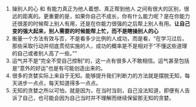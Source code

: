 1. 操别人的心 和 有能力真正为他人着想、真正帮到他人 之间有很大的区别，很远的距离的。更重要的是，如果你自己不成长，你有什么能力呢？是在你能力还很差的时候帮上别人有用，还是在你能力很强的之后帮上别人有用。**让自己变的强大起来，别人需要的时候能帮上忙，而不是瞎操别人的心**
2. 衡量一个方法有效与否，不是看多少比例的人成功，而是看，“在学习过后，那些采取行动并彻底贯彻实施的人，成功的概率是不是相对于“不懂这些道理的自己或者别人高了一些。””
3. 运气并不是“完全不受自己控制”的，这一点有很多人不敢相信。运气甚至包括是“意外的好运”也是有可能创造出来的。
4. 很多的贪婪实际上来自于无知。能够提升我们判断力的方法就是摆脱无知，每天进步一点点，每天知道得多一点点。
5. 无知的贪婪之所以可怕，就是因为，在当时当刻，自己没法知道，即便有人告诉了自己，也可能会因为自己当时并不理解而继续保留那无知的贪婪。

